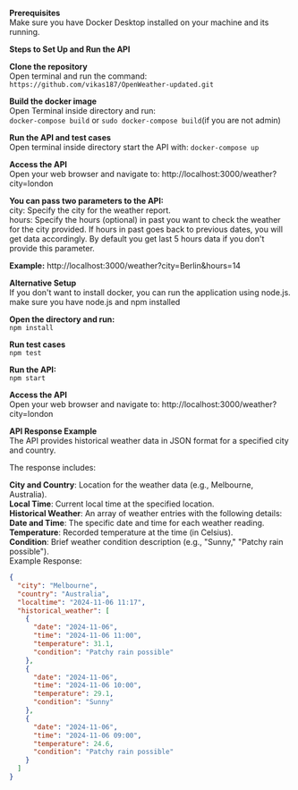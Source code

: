 **Prerequisites**</br>
Make sure you have Docker Desktop installed on your machine and its running.

**Steps to Set Up and Run the API**

**Clone the repository**</br>
Open terminal and run the command:</br>
`https://github.com/vikas187/OpenWeather-updated.git`

**Build the docker image**</br>
Open Terminal inside directory and run:</br>
`docker-compose build` or `sudo docker-compose build`(if you are not admin)

**Run the API and test cases**</br>
Open terminal inside directory start the API with:
`docker-compose up`

**Access the API**</br>
Open your web browser and navigate to:
http://localhost:3000/weather?city=london

**You can pass two parameters to the API:**</br>
city: Specify the city for the weather report.</br>
hours: Specify the hours (optional) in past you want to check the weather for the city provided. If hours in past goes back to previous dates, you will get data accordingly. By default you get last 5 hours data if you don't provide this parameter.

**Example:**
http://localhost:3000/weather?city=Berlin&hours=14

**Alternative Setup**</br>
If you don't want to install docker, you can run the application using node.js. make sure you have node.js and npm installed</br>

**Open the directory and run:**</br>
`npm install`

**Run test cases**</br>
`npm test`

**Run the API:**</br>
`npm start`

**Access the API**</br>
Open your web browser and navigate to:
http://localhost:3000/weather?city=london

**API Response Example**</br>
The API provides historical weather data in JSON format for a specified city and country. </br>

The response includes:</br>

**City and Country**: Location for the weather data (e.g., Melbourne, Australia). </br>
**Local Time**: Current local time at the specified location. </br>
**Historical Weather**: An array of weather entries with the following details: </br>
**Date and Time**: The specific date and time for each weather reading. </br>
**Temperature**: Recorded temperature at the time (in Celsius). </br>
**Condition**: Brief weather condition description (e.g., "Sunny," "Patchy rain possible"). </br>
Example Response:

```json
{
  "city": "Melbourne",
  "country": "Australia",
  "localtime": "2024-11-06 11:17",
  "historical_weather": [
    {
      "date": "2024-11-06",
      "time": "2024-11-06 11:00",
      "temperature": 31.1,
      "condition": "Patchy rain possible"
    },
    {
      "date": "2024-11-06",
      "time": "2024-11-06 10:00",
      "temperature": 29.1,
      "condition": "Sunny"
    },
    {
      "date": "2024-11-06",
      "time": "2024-11-06 09:00",
      "temperature": 24.6,
      "condition": "Patchy rain possible"
    }
  ]
}
```
